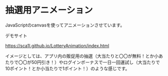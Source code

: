 # 抽選用アニメーション

JavaScriptのcanvasを使ってアニメーションさせています。







デモサイト

https://sca1l.github.io/LotteryAnimation/index.html



イメージとしては、アプリ内の販促用の抽選（大当たりと〇〇が無料！とか小あたりで〇〇が50円引き！）やログインボーナスで一日一回運試し（大当たりで10ポイント！とか小当たりで1ポイント！）のような感じです。
